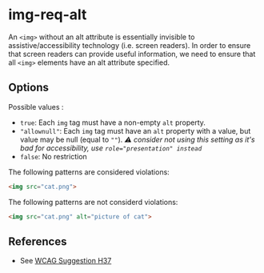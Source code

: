 # img-req-alt

An `<img>` without an alt attribute is essentially invisible to assistive/accessibility technology (i.e. screen readers). In order to ensure that screen readers can provide useful information, we need to ensure that all `<img>` elements have an alt attribute specified.

## Options

Possible values :

* `true`: Each `img` tag must have a non-empty `alt` property.
* `"allownull"`: Each `img` tag must have an `alt` property with a value, but value may be null (equal to `""`). _⚠️ consider not using this setting as it's bad for accessibility, use `role="presentation" instead`_
* `false`: No restriction

The following patterns are considered violations:

```html
<img src="cat.png">
```

The following patterns are not considerd violations:

```html
<img src="cat.png" alt="picture of cat">
```

## References

* See [WCAG Suggestion H37](https://www.w3.org/TR/WCAG20-TECHS/H37.html)
